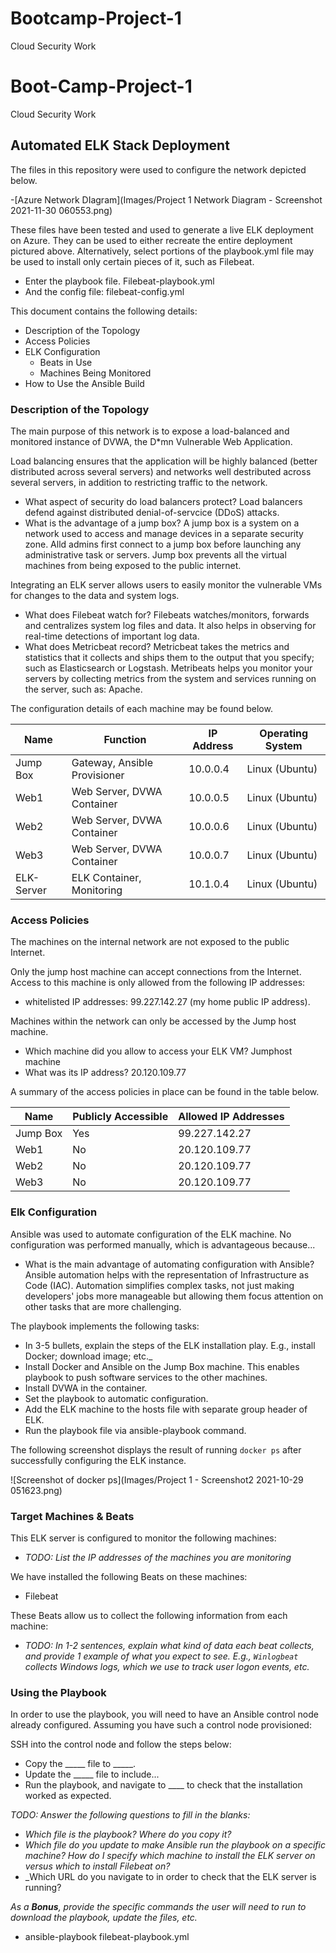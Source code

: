 # Bootcamp-Project-1
Cloud Security Work
# Boot-Camp-Project-1
Cloud Security Work
## Automated ELK Stack Deployment

The files in this repository were used to configure the network depicted below.

-[Azure Network DIagram](Images/Project 1 Network Diagram - Screenshot 2021-11-30 060553.png)

These files have been tested and used to generate a live ELK deployment on Azure. They can be used to either recreate the entire deployment pictured above. Alternatively, select portions of the playbook.yml file may be used to install only certain pieces of it, such as Filebeat.

  - Enter the playbook file.  Filebeat-playbook.yml
  - And the config file:      filebeat-config.yml

This document contains the following details:
- Description of the Topology
- Access Policies
- ELK Configuration
  - Beats in Use
  - Machines Being Monitored
- How to Use the Ansible Build


### Description of the Topology

The main purpose of this network is to expose a load-balanced and monitored instance of DVWA, the D*mn Vulnerable Web Application.

Load balancing ensures that the application will be highly balanced (better distributed across several servers) and networks well destributed across several servers, in addition to restricting traffic to the network.
- What aspect of security do load balancers protect? Load balancers defend against distributed denial-of-servcice (DDoS) attacks.
- What is the advantage of a jump box? A jump box is a system on a network used to access and manage devices in a separate security zone. Alld admins first connect to a jump box before launching any administrative task or servers. Jump box prevents all the virtual machines from being exposed to the public internet.

Integrating an ELK server allows users to easily monitor the vulnerable VMs for changes to the data and system logs.
- What does Filebeat watch for? Filebeats watches/monitors, forwards and centralizes system log files and data. It also helps in observing for real-time detections of important log data.
- What does Metricbeat record? Metricbeat takes the metrics and statistics that it collects and ships them to the output that you specify; such as Elasticsearch or Logstash. Metribeats helps you monitor your servers by collecting metrics from the system and services running on the server, such as: Apache.

The configuration details of each machine may be found below.


|  Name      |   Function                   | IP Address | Operating System |
|------------|------------------------------|------------|------------------|
| Jump Box   | Gateway, Ansible Provisioner | 10.0.0.4   | Linux (Ubuntu)   |
|  Web1      | Web Server, DVWA Container   | 10.0.0.5   | Linux (Ubuntu)   |
|  Web2      | Web Server, DVWA Container   | 10.0.0.6   | Linux (Ubuntu)   |
|  Web3      | Web Server, DVWA Container   | 10.0.0.7   | Linux (Ubuntu)   |
| ELK-Server | ELK Container, Monitoring    | 10.1.0.4   | Linux (Ubuntu)   |



### Access Policies

The machines on the internal network are not exposed to the public Internet. 

Only the jump host machine can accept connections from the Internet. Access to this machine is only allowed from the following IP addresses:
- whitelisted IP addresses: 99.227.142.27 (my home public IP address).

Machines within the network can only be accessed by the Jump host machine.
- Which machine did you allow to access your ELK VM? Jumphost machine 
- What was its IP address? 20.120.109.77

A summary of the access policies in place can be found in the table below.


| Name       | Publicly Accessible | Allowed IP Addresses |
|------------|---------------------|----------------------|
| Jump Box   |  Yes                | 99.227.142.27        |
| Web1       |  No                 | 20.120.109.77        |
| Web2       |  No                 | 20.120.109.77        |
| Web3       |  No                 | 20.120.109.77        |


### Elk Configuration

Ansible was used to automate configuration of the ELK machine. No configuration was performed manually, which is advantageous because...
- What is the main advantage of automating configuration with Ansible? Ansible automation helps with the representation of Infrastructure as Code (IAC). Automation simplifies complex tasks, not just making developers' jobs more manageable but allowing them focus attention on other tasks that are more challenging.

The playbook implements the following tasks:
- In 3-5 bullets, explain the steps of the ELK installation play. E.g., install Docker; download image; etc._
- Install Docker and Ansible on the Jump Box machine. This enables playbook to push software services to the other machines.
- Install DVWA in the container.
- Set the playbook to automatic configuration. 
- Add the ELK machine to the hosts file with separate group header of ELK.
- Run the playbook file via ansible-playbook command.

The following screenshot displays the result of running `docker ps` after successfully configuring the ELK instance.

![Screenshot of docker ps](Images/Project 1 - Screenshot2 2021-10-29 051623.png)

### Target Machines & Beats
This ELK server is configured to monitor the following machines:
- _TODO: List the IP addresses of the machines you are monitoring_

We have installed the following Beats on these machines:
- Filebeat

These Beats allow us to collect the following information from each machine:
- _TODO: In 1-2 sentences, explain what kind of data each beat collects, and provide 1 example of what you expect to see. E.g., `Winlogbeat` collects Windows logs, which we use to track user logon events, etc._

### Using the Playbook
In order to use the playbook, you will need to have an Ansible control node already configured. Assuming you have such a control node provisioned: 

SSH into the control node and follow the steps below:
- Copy the _____ file to _____.
- Update the _____ file to include...
- Run the playbook, and navigate to ____ to check that the installation worked as expected.

_TODO: Answer the following questions to fill in the blanks:_
- _Which file is the playbook? Where do you copy it?_
- _Which file do you update to make Ansible run the playbook on a specific machine? How do I specify which machine to install the ELK server on versus which to install Filebeat on?_
- _Which URL do you navigate to in order to check that the ELK server is running?

_As a **Bonus**, provide the specific commands the user will need to run to download the playbook, update the files, etc._
- ansible-playbook filebeat-playbook.yml